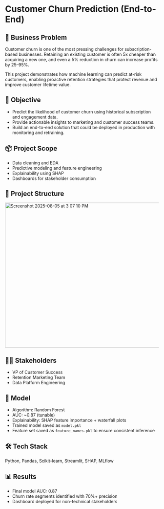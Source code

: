 # Customer Churn Prediction (End-to-End)

## 📌 Business Problem

Customer churn is one of the most pressing challenges for subscription-based businesses. Retaining an existing customer is often 5x cheaper than acquiring a new one, and even a 5% reduction in churn can increase profits by 25–95%.

This project demonstrates how machine learning can predict at-risk customers, enabling proactive retention strategies that protect revenue and improve customer lifetime value.

## 🎯 Objective
- Predict the likelihood of customer churn using historical subscription and engagement data.  
- Provide actionable insights to marketing and customer success teams. 
- Build an end-to-end solution that could be deployed in production with monitoring and retraining.

## 📦 Project Scope
- Data cleaning and EDA
- Predictive modeling and feature engineering
- Explainability using SHAP
- Dashboards for stakeholder consumption

## 🧱 Project Structure
<img width="515" height="474" alt="Screenshot 2025-08-05 at 3 07 10 PM" src="https://github.com/user-attachments/assets/26129827-2c22-4e32-a119-3c83c5ea455e" />


## 🧑‍💼 Stakeholders
- VP of Customer Success
- Retention Marketing Team
- Data Platform Engineering

## 🧠 Model

- Algorithm: Random Forest
- AUC: ~0.87 (tunable)
- Explainability: SHAP feature importance + waterfall plots
- Trained model saved as `model.pkl`
- Feature set saved as `feature_names.pkl` to ensure consistent inference

## 🛠️ Tech Stack
Python, Pandas, Scikit-learn, Streamlit, SHAP, MLflow

## 📊 Results
- Final model AUC: 0.87
- Churn rate segments identified with 70%+ precision
- Dashboard deployed for non-technical stakeholders



